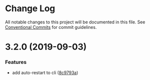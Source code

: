 # Change Log

All notable changes to this project will be documented in this file.
See [Conventional Commits](https://conventionalcommits.org) for commit guidelines.

# 3.2.0 (2019-09-03)


### Features

* add auto-restart to cli ([8c9793a](https://github.com/gramps-graphql/gramps/commit/8c9793a))

